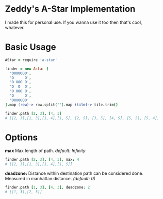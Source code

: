Zeddy's A-Star Implementation
=============================

I made this for personal use. If you wanna use it too then that's cool, whatever.

Basic Usage
===========

```coffeescript
AStar = require 'a-star'

finder = new Astar [
  'OOOOOOO',
  'O     O',
  'O OOO O',
  'O  O  O',
  'O OOO O',
  'O     O',
  'OOOOOOO'
].map (row)-> row.split('').map (tile)-> tile.trim()

finder.path [2, 3], [4, 3]
# [[2, 3],[1, 3],[1, 4],[1, 5], [2, 5], [3, 5], [4, 5], [5, 5], [5, 4], [5, 3], [4, 3]]

```
Options
=======

**max**
Max length of path.
_default: Infinity_
```coffeescript
finder.path [2, 3], [4, 3], max: 4
# [[2, 3],[1, 3],[1, 4],[1, 5]]

```
**deadzone:**
Distance within destination path can be considered done.
Measured in manhattan distance.
 _(default: 0)_
```coffeescript
finder.path [1, 3], [4, 3], deadzone: 2
# [[1, 3],[2, 3]]

```
